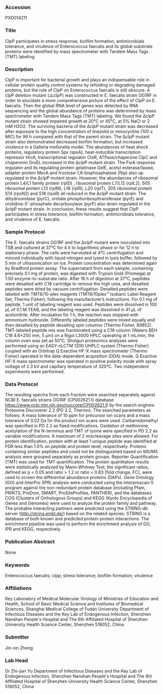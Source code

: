 ### Accession
PXD014211

### Title
ClpP participates in stress response, biofilm formation, antimicrobials tolerance, and virulence of Enterococcus faecalis and its global substrate proteins were identified by mass spectrometer with Tandem Mass Tags (TMT) labeling

### Description
ClpP is important for bacterial growth and plays an indispensable role in cellular protein quality control systems by refolding or degrading damaged proteins, but the role of ClpP on Enterococcus faecalis is still obscure. A clpP deletion mutant (△clpP) was constructed in E. faecalis strain OG1RF in order to elucidate a more comprehensive picture of the effect of ClpP on E. faecalis. Then the global RNA level of genes was detected by RNA sequencing and the global abundance of proteins was determined by mass spectrometer with Tandem Mass Tags (TMT) labeling. We found the ΔclpP mutant strain showed impaired growth at 20℃ or 45℃, at 5% NaCl or 2 mM H2O2. The surviving bacteria of the ΔclpP mutant strain was decreased after exposure to the high concentration of linezolid or minocycline (100 x MIC) for 96 h compared with that of the parent strain. The ΔclpP mutant strain also demonstrated decreased biofilm formation, but increased virulence in a Galleria mellonella model. The abundances of heat shock proteins, regulatory protein Spx (spxA), heat-inducible transcription repressor HrcA, transcriptional regulator CtsR, ATPase/chaperone ClpC and chaperonin GroEL increased in the ΔclpP mutant strain. The FsrA response regulator and its regulating protein gelatinase GelE, acetyl esterase/lipase, adapter protein MecA and fructose-1,6-bisphosphatase (fbp) also up regulated in the ΔclpP mutant strain. However, the abundances of ribosomal protein L4/L1 family protein (rplD) , ribosomal protein L7/L12 (rplL2), 50S ribosomal protein L13 (rplM), L18 (rplR), L20 (rplT), 30S ribosomal protein S14 (rpsN2) and S18 (rpsR) all reduced in the ΔclpP mutant strain. The dihydroorotase (pyrC), orotate phosphoribosyltransferase (pyrE) and orotidine-5'-phosphate decarboxylase (pyrF) also down regulated in the ΔclpP mutant strain. In conclusion, these results suggest that ClpP participates in stress tolerance, biofilm formation, antimicrobials tolerance, and virulence of E. faecalis.

### Sample Protocol
The E. faecalis strains OG1RF and the ΔclpP mutant were inoculated into TSB and cultured at 37°C for 4 h to logarithmic phase or for 12 h to stationary phase. The cells were harvested at 4°C centrifugation and minced individually with liquid nitrogen and lysed in lysis buffer, followed by 5 min of ultrasonication on ice. Protein concentration was determined again by Bradford protein assay. The supernatant from each sample, containing precisely 0.1 mg of protein, was digested with Trypsin Gold (Promega) at 1:50 enzyme-to-substrate ratio. After 16 h of digestion at 37°C, peptides were desalted with C18 cartridge to remove the high urea, and desalted peptides were dried by vacuum centrifugation. Desalted peptides were labeled with TMT6/10-plex reagents (TMT6/10plex™ Isobaric Label Reagent Set, Thermo Fisher), following the manufacturer’s instructions. For 0.1 mg of peptide, 1 unit of labeling reagent was used. Peptides were dissolved in 100 μL of 0.1 M TEAB, and the labeling reagent was dissolved in 41 μL of acetonitrile. After incubation for 1 h, the reaction was stopped with ammonium hydroxide. Differently labeled peptides were mixed equally and then desalted by peptide desalting spin columns (Thermo Fisher, 89852). TMT-labeled peptide mix was fractionated using a C18 column (Waters BEH C18 4.6×250 mm, 5 μm) on a Rigol L3000 HPLC operating at 1 mL/min, the column oven was set as 50°C. Shotgun proteomics analyses were performed using an EASY-nLCTM 1200 UHPLC system (Thermo Fisher) coupled with an Orbitrap Q Exactive HF-X mass spectrometer (Thermo Fisher) operated in the data-dependent acquisition (DDA) mode. Q Exactive HF-X mass spectrometer was operated in positive polarity mode with spray voltage of 2.3 kV and capillary temperature of 320°C. Two independent experiments were performed.

### Data Protocol
The resulting spectra from each fraction were searched separately against NCBI E. faecalis strains OG1RF (CP002621.1) database https://www.ncbi.nlm.nih.gov/nuccore/CP002621.1) by the search engines: Proteome Discoverer 2.2 (PD 2.2, Thermo). The searched parameters as follows: A mass tolerance of 10 ppm for precursor ion scans and a mass tolerance of 0.02 Da for the product ion scans were used. Carbamidomethyl was specified in PD 2.2 as fixed modifications. Oxidation of methionine, acetylation of the N-terminus and TMT of lysine were specified in PD 2.2 as variable modifications. A maximum of 2 miscleavage sites were allowed. For protein identification, protein with at least 1 unique peptide was identified at FDR less than 1.0% on peptide and protein level, respectively. Proteins containing similar peptides and could not be distinguished based on MS/MS analysis were grouped separately as protein groups. Reporter Quantification (TMT) was used for TMT quantification. The protein quantitation results were statistically analyzed by Mann-Whitney Test, the significant ratios, defined as p < 0.05 and ratio > 1.2 or ratio < 0.83 [fold change, FC], were used to screen the differential abundance proteins (DAPs). Gene Ontology (GO) and InterPro (IPR) analysis were conducted using the interproscan-5 program against the non-redundant protein database (including Pfam, PRINTS, ProDom, SMART, ProSiteProfiles, PANTHER), and the databases COG (Clusters of Orthologous Groups) and KEGG (Kyoto Encyclopedia of Genes and Genomes) were used to analyze the protein family and pathway. The probable interacting partners were predicted using the STRING-db server (http://string.embl.de/) based on the related species. STRING is a database of both known and predicted protein-protein interactions. The enrichment pipeline was used to perform the enrichment analysis of GO, IPR and KEGG, respectively.

### Publication Abstract
None

### Keywords
Enterococcus faecalis; clpp; stress tolerance; biofilm formation; virulence

### Affiliations
Key Laboratory of Medical Molecular Virology of Ministries of Education and Health, School of Basic Medical Science and Institutes of Biomedical Sciences, Shanghai Medical College of Fudan University
Department of Infectious Diseases and the Key Lab of Endogenous Infection, Shenzhen Nanshan People's Hospital and The 6th Affiliated Hospital of Shenzhen University Health Science Center, Shenzhen 518052, China

### Submitter
Jin-xin Zheng

### Lab Head
Dr Zhi-jian Yu
Department of Infectious Diseases and the Key Lab of Endogenous Infection, Shenzhen Nanshan People's Hospital and The 6th Affiliated Hospital of Shenzhen University Health Science Center, Shenzhen 518052, China


